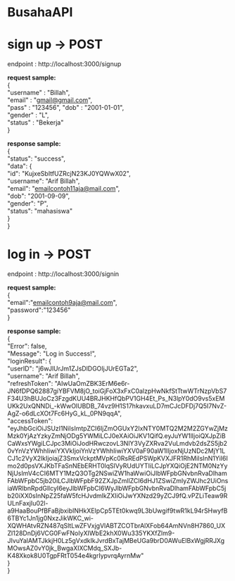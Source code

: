 # BusahaAPI

# **sign up** -> POST
endpoint : http://localhost:3000/signup

**request sample:**\
{\
    "username" : "Billah",\
    "email" : "gmail@gmail.com",\
    "pass" : "123456"\,
    "dob" : "2001-01-01",\
    "gender" : "L",\
    "status" : "Bekerja"\
}

**response sample:**\
{\
    "status": "success",\
    "data": {\
        "id": "KujxeSbItfUZRcjN23KJ0YQWwX02",\
        "username": "Arif Billah",\
        "email": "emailcontoh11aja@mail.com",\
        "dob": "2001-09-09",\
        "gender": "P",\
        "status": "mahasiswa"\
    }\
}

# **log in** -> POST
endpoint : http://localhost:3000/signin

**request sample:**\
{\
    "email":"emailcontoh9aja@mail.com",\
    "password":"123456"\
}

**response sample:**\
{\
    "Error": false,\
    "Message": "Log in Success!",\
    "loginResult": {\
        "userID": "j6wJlUrJm1ZJsDlDGOIjJUrEGTa2",\
        "username": "Arif Billah",\
        "refreshToken": "AIwUaOmZBK3ErM6e6r-JN6fDPQ62887giYBFVM8jO_toiGjFoX3xFxC0alzpHwNkfStTtwWTrNzpVbS7F34U3hBUJoCz3FzgdKUU4BRJHKHfQbPV1GH4Et_Ps_N3lpY0dO9vs5xEMUKk2UxQNNDi_-kWwOlUBDB_74vz9H1S17hkavxuLD7mCJcDFDj7Q5I7NvZ-AgZ-o6dLcXOt7Fc6HyG_kL_0PN9qqA",\
        "accessToken": "eyJhbGciOiJSUzI1NiIsImtpZCI6IjZmOGUxY2IxNTY0MTQ2M2M2ZGYwZjMzMzk0YjAzYzkyZmNjODg5YWMiLCJ0eXAiOiJKV1QifQ.eyJuYW1lIjoiQXJpZiBCaWxsYWgiLCJpc3MiOiJodHRwczovL3NlY3VyZXRva2VuLmdvb2dsZS5jb20vYnVzYWhhIiwiYXVkIjoiYnVzYWhhIiwiYXV0aF90aW1lIjoxNjUzNDc2MjY1LCJ1c2VyX2lkIjoiajZ3SmxVckptMVpKc0RsREdPSWpKVXJFR1RhMiIsInN1YiI6Imo2d0psVXJKbTFaSnNEbERHT0lqSlVyRUdUYTIiLCJpYXQiOjE2NTM0NzYyNjUsImV4cCI6MTY1MzQ3OTg2NSwiZW1haWwiOiJlbWFpbGNvbnRvaDlhamFAbWFpbC5jb20iLCJlbWFpbF92ZXJpZmllZCI6dHJ1ZSwiZmlyZWJhc2UiOnsiaWRlbnRpdGllcyI6eyJlbWFpbCI6WyJlbWFpbGNvbnRvaDlhamFAbWFpbC5jb20iXX0sInNpZ25faW5fcHJvdmlkZXIiOiJwYXNzd29yZCJ9fQ.vPZLiTeaw9RULnFaxjIu02l-a9HaaBouPfBFaBjbxibINHkXEIpCp5TEt0kwq9L3bUwgif9twR1kL94rSHwyfB6TBYc1Jn1jg0NxzJikWKC_wi-XQWHAtvRZN487qSltLwZFVxjgVlABTZCOTbrAlXFob64AmNVn8H7860_UXZl128DnDj6VCG0FwFNoIyXIWbE2khX0Wu335YKXfZlm9-JIvuYalAMTJkkjH0Lz5gVxdkIkJvrdBxTajMBeUGa9brD0AWuElBxWgjRRJXgMOwsAZ0vY0jk_BwgaXIXCMdq_SXJb-K48Xkok8U0TgpFRtT054e4kgrIypvrqAyrnMw"\
    }\
}
